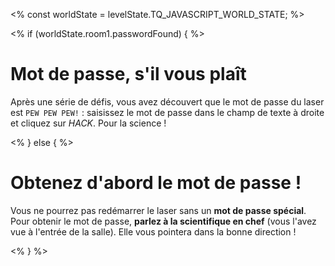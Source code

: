 <%
const worldState = levelState.TQ_JAVASCRIPT_WORLD_STATE;
%>

<% if (worldState.room1.passwordFound) { %>

# Mot de passe, s'il vous plaît

Après une série de défis, vous avez découvert que le mot de passe du laser est `PEW PEW PEW!`&nbsp;: saisissez le mot de passe dans le champ de texte à droite et cliquez sur _HACK_. Pour la science&nbsp;!

<% } else { %>

# Obtenez d'abord le mot de passe&nbsp;!

Vous ne pourrez pas redémarrer le laser sans un **mot de passe spécial**. Pour obtenir le mot de passe, **parlez à la scientifique en chef** (vous l'avez vue à l'entrée de la salle). Elle vous pointera dans la bonne direction&nbsp;!

<% } %>
